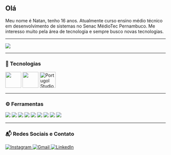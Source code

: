 ## Olá

Meu nome é Natan, tenho 16 anos. Atualmente curso ensino médio técnico em desenvolvimento de sistemas no Senac MédioTec Pernambuco. Me interesso muito pela área de tecnologia e sempre busco novas tecnologias.

---

![](https://github-readme-stats.vercel.app/api/top-langs/?username=natsnatsnats&theme=shadow_blue&hide_border=false&include_all_commits=false&count_private=false&layout=compact)

---

### 💼 Tecnologias

<p>
  <img src="https://cdn.jsdelivr.net/gh/devicons/devicon/icons/c/c-original.svg" height="50" />
  <img src="https://cdn.jsdelivr.net/gh/devicons/devicon/icons/javascript/javascript-original.svg" height="50" />
  <img src="https://univali-lite.github.io/Portugol-Studio/assets/img/logo.png" height="50" alt="Portugol Studio" title="Portugol Studio" />
</p>

---

### ⚙ Ferramentas

<p>
  <img src="https://img.shields.io/badge/SQL-4479A1?style=flat&logo=postgresql&logoColor=white" />
  <img src="https://img.shields.io/badge/Windows-0078D6?style=flat&logo=windows&logoColor=white" />
  <img src="https://img.shields.io/badge/Figma-F24E1E?style=flat&logo=figma&logoColor=white" />
  <img src="https://img.shields.io/badge/GitHub-181717?style=flat&logo=github&logoColor=white" />
  <img src="https://img.shields.io/badge/Notion-000000?style=flat&logo=notion&logoColor=white" />
  <img src="https://img.shields.io/badge/Canva-00C4CC?style=flat&logo=canva&logoColor=white" />
  <img src="https://img.shields.io/badge/Photoshop-31A8FF?style=flat&logo=adobe-photoshop&logoColor=white" />
  <img src="https://img.shields.io/badge/Trello-0052CC?style=flat&logo=trello&logoColor=white" />
  <img src="https://img.shields.io/badge/OneNote-7719AA?style=flat&logo=onenote&logoColor=white" />
</p>

---

### 📬 Redes Sociais e Contato

<p>
  <a href="https://www.instagram.com/seuusuario" target="_blank">
    <img src="https://img.shields.io/badge/INSTAGRAM-pink?style=for-the-badge&logo=instagram&logoColor=white" alt="Instagram" />
  </a>
  <a href="mailto:seuemail@gmail.com" target="_blank">
    <img src="https://img.shields.io/badge/GMAIL-black?style=for-the-badge&logo=gmail&logoColor=white" alt="Gmail" />
  </a>
  <a href="https://www.linkedin.com/in/natan-alves-pena-127411370/" target="_blank">
  <img src="https://img.shields.io/badge/LINKEDIN-blue?style=for-the-badge&logo=linkedin&logoColor=white" alt="LinkedIn" />
</a>
</p>
